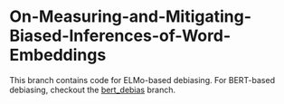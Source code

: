# On-Measuring-and-Mitigating-Biased-Inferences-of-Word-Embeddings

This branch contains code for ELMo-based debiasing. For BERT-based debiasing, checkout the [bert_debias](https://github.com/sunipa/On-Measuring-and-Mitigating-Biased-Inferences-of-Word-Embeddings/tree/bert_debias) branch.
